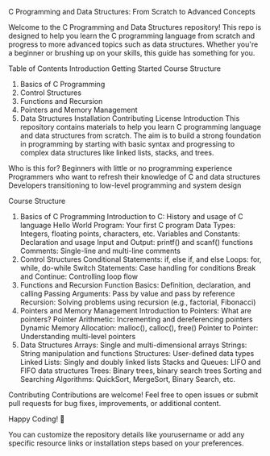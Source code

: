 C Programming and Data Structures: From Scratch to Advanced Concepts

Welcome to the C Programming and Data Structures repository! This repo is designed to help you learn the C programming language from scratch and progress to more advanced topics such as data structures. Whether you're a beginner or brushing up on your skills, this guide has something for you.

Table of Contents
Introduction
Getting Started
Course Structure
1. Basics of C Programming
2. Control Structures
3. Functions and Recursion
4. Pointers and Memory Management
5. Data Structures
Installation
Contributing
License
Introduction
This repository contains materials to help you learn C programming language and data structures from scratch. The aim is to build a strong foundation in programming by starting with basic syntax and progressing to complex data structures like linked lists, stacks, and trees.

Who is this for?
Beginners with little or no programming experience
Programmers who want to refresh their knowledge of C and data structures
Developers transitioning to low-level programming and system design

Course Structure
1. Basics of C Programming
Introduction to C: History and usage of C language
Hello World Program: Your first C program
Data Types: Integers, floating points, characters, etc.
Variables and Constants: Declaration and usage
Input and Output: printf() and scanf() functions
Comments: Single-line and multi-line comments
2. Control Structures
Conditional Statements: if, else if, and else
Loops: for, while, do-while
Switch Statements: Case handling for conditions
Break and Continue: Controlling loop flow
3. Functions and Recursion
Function Basics: Definition, declaration, and calling
Passing Arguments: Pass by value and pass by reference
Recursion: Solving problems using recursion (e.g., factorial, Fibonacci)
4. Pointers and Memory Management
Introduction to Pointers: What are pointers?
Pointer Arithmetic: Incrementing and dereferencing pointers
Dynamic Memory Allocation: malloc(), calloc(), free()
Pointer to Pointer: Understanding multi-level pointers
5. Data Structures
Arrays: Single and multi-dimensional arrays
Strings: String manipulation and functions
Structures: User-defined data types
Linked Lists: Singly and doubly linked lists
Stacks and Queues: LIFO and FIFO data structures
Trees: Binary trees, binary search trees
Sorting and Searching Algorithms: QuickSort, MergeSort, Binary Search, etc.

Contributing
Contributions are welcome! Feel free to open issues or submit pull requests for bug fixes, improvements, or additional content.

Happy Coding! 🎉

You can customize the repository details like yourusername or add any specific resource links or installation steps based on your preferences.
